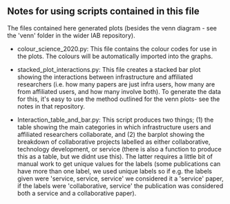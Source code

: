 ## Notes for using scripts contained in this file

The files contained here generated plots (besides the venn diagram - see the 'venn' folder in the wider IAB repository).

- colour_science_2020.py: This file contains the colour codes for use in the plots. The colours will be automatically imported into the graphs.

- stacked_plot_interactions.py: This file creates a stacked bar plot showing the interactions between infrastructure and affiliated researchers (i.e. how many papers are just infra users, how many are from affiliated users, and how many involve both). To generate the data for this, it's easy to use the method outlined for the venn plots- see the notes in that repository.

- Interaction_table_and_bar.py: This script produces two things; (1) the table showing the main categories in which infrastructure users and affiliated researchers collaborate, and (2) the barplot showing the breakdown of collaborative projects labelled as either collaborative, technology development, or service (there is also a function to produce this as a table, but we didnt use this). The latter requires a little bit of manual work to get unique values for the labels (some publications can have more than one label, we used unique labels so if e.g. the labels given were 'service, service, service' we considered it a 'service' paper, if the labels were 'collaborative, service' the publication was considered both a service and a collaborative paper).